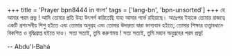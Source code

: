 +++
title = 'Prayer bpn8444 in বাংলা'
tags = ['lang-bn', 'bpn-unsorted']
+++
হে আমার পরম প্রভু ! আমি তোমার প্রতি উহা উৎসর্গ করিতেছি যাহা আমার গর্ভে রহিয়াছে। অতঃপর ইহাকে তোমার রাজত্বে একটি প্রশংসনীয় শিশু হইতে এবং তোমার অনুগ্রহ এবং তোমার উদারতা দ্বারা ভাগ্যবান হইতে; তোমার শিক্ষার তত্ত্বাবধানে বিকশিত ও বৃদ্ধিপ্রাপ্ত হইতে দাও। সত্য সত্যই, তুমি করুণাময় ! সত্য সত্যই, তুমি মহান অনুগ্রহের পরম প্রভু!

-- Abdu'l-Bahá
